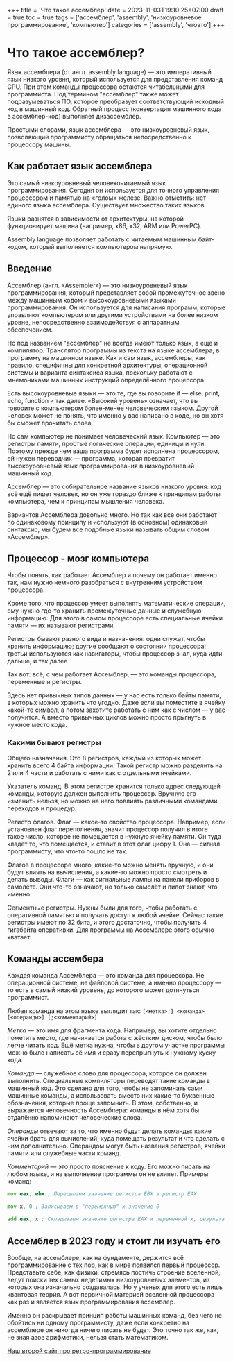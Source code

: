 +++
title = 'Что такое ассемблер'
date = 2023-11-03T19:10:25+07:00
draft = true
toc = true
tags = ['ассемблер', 'assembly', 'низкоуровневое программирование', 'компьютер']
categories = ['assembly', 'чтоэто']
+++

# Что такое ассемблер?

Язык ассемблера (от англ. assembly language) — это императивный язык низкого уровня, который используется для представления команд CPU. При этом команды процессора остаются читабельными для программиста. Под термином "ассемблер" также может подразумеваться ПО, которое преобразует соответствующий исходный код в машинный код. Обратный процесс (конвертация машинного кода в ассемблер-код) выполняет дизассемблер.

Простыми словами, язык ассемблера — это низкоуровневый язык, позволяющий программисту обращаться непосредственно к процессору машины.

## Как работает язык ассемблера
Это самый низкоуровневый человекочитаемый язык программирования. Сегодня он используется для точного управления процессором и памятью на «голом» железе. Важно отметить: нет единого языка ассемблера. Существует множество таких языков.

Языки разнятся в зависимости от архитектуры, на которой функционирует машина (например, x86, x32, ARM или PowerPC). 

Assembly language позволяет работать с читаемым машинным байт-кодом, который выполняется компьютером напрямую.

## Введение

Ассемблер (англ. «Assembler») — это низкоуровневый язык программирования, который представляет собой промежуточное звено между машинным кодом и высокоуровневыми языками программирования. Он используется для написания программ, которые управляют компьютером или другими устройствами на более низком уровне, непосредственно взаимодействуя с аппаратным обеспечением.

Но под названием "ассемблер" не всегда имеют только язык, а еще и компилятор. Транслятор программы из текста на языке ассемблера, в программу на машинном языке. Как и сам язык, ассемблеры, как правило, специфичны для конкретной архитектуры, операционной системы и варианта синтаксиса языка, поскольку работают с мнемониками машинных инструкций определённого процессора.

Есть высокоуровневые языки — это те, где вы говорите if — else, print, echo, function и так далее. «Высокий уровень» означает, что вы говорите с компьютером более-менее человеческим языком. Другой человек может не понять, что именно у вас написано в коде, но он хотя бы сможет прочитать слова.

Но сам компьютер не понимает человеческий язык. Компьютер — это регистры памяти, простые логические операции, единицы и нули. Поэтому прежде чем ваша программа будет исполнена процессором, ей нужен переводчик — программа, которая превратит высокоуровневый язык программирования в низкоуровневый машинный код.

Ассемблер — это собирательное название языков низкого уровня: код всё ещё пишет человек, но он уже гораздо ближе к принципам работы компьютера, чем к принципам мышления человека.

Вариантов Ассемблера довольно много. Но так как все они работают по одинаковому принципу и используют (в основном) одинаковый синтаксис, мы будем все подобные языки называть общим словом «Ассемблер».

## Процессор - мозг компьютера

Чтобы понять, как работает Ассемблер и почему он работает именно так, нам нужно немного разобраться с внутренним устройством процессора.

Кроме того, что процессор умеет выполнять математические операции, ему нужно где-то хранить промежуточные данные и служебную информацию. Для этого в самом процессоре есть специальные ячейки памяти — их называют регистрами.

Регистры бывают разного вида и назначения: одни служат, чтобы хранить информацию; другие сообщают о состоянии процессора; третьи используются как навигаторы, чтобы процессор знал, куда идти дальше, и так далее

Так вот: всё, с чем работает Ассемблер, — это команды процессора, переменные и регистры.

Здесь нет привычных типов данных — у нас есть только байты памяти, в которых можно хранить что угодно. Даже если вы поместите в ячейку какой-то символ, а потом захотите работать с ним как с числом — у вас получится. А вместо привычных циклов можно просто прыгнуть в нужное место кода.

### Какими бывают регистры

Общего назначения. Это 8 регистров, каждый из которых может хранить всего 4 байта информации. Такой регистр можно разделить на 2 или 4 части и работать с ними как с отдельными ячейками.

Указатель команд. В этом регистре хранится только адрес следующей команды, которую должен выполнить процессор. Вручную его изменить нельзя, но можно на него повлиять различными командами переходов и процедур.

Регистр флагов. Флаг — какое-то свойство процессора. Например, если установлен флаг переполнения, значит процессор получил в итоге такое число, которое не помещается в нужную ячейку памяти. Он туда кладёт то, что помещается, и ставит в этот флаг цифру 1. Она — сигнал программисту, что что-то пошло не так.

Флагов в процессоре много, какие-то можно менять вручную, и они будут влиять на вычисления, а какие-то можно просто смотреть и делать выводы. Флаги — как сигнальные лампы на панели приборов в самолёте. Они что-то означают, но только самолёт и пилот знают, что именно.

Сегментные регистры. Нужны были для того, чтобы работать с оперативной памятью и получать доступ к любой ячейке. Сейчас такие регистры имеют по 32 бита, и этого достаточно, чтобы получить 4 гигабайта оперативки. Для программы на Ассемблере этого обычно хватает.

## Команды ассембера

Каждая команда Ассемблера — это команда для процессора. Не операционной системе, не файловой системе, а именно процессору — то есть в самый низкий уровень, до которого может дотянуться программист.

Любая команда на этом языке выглядит так: ```[<метка>:] <команда> [<операнды>] [;<комментарий>]```

*Метка* — это имя для фрагмента кода. Например, вы хотите отдельно пометить место, где начинается работа с жёстким диском, чтобы было легче читать код. Ещё метка нужна, чтобы в другом участке программы можно было написать её имя и сразу перепрыгнуть к нужному куску кода.

*Команда* — служебное слово для процессора, которое он должен выполнить. Специальные компиляторы переводят такие команды в машинный код. Это сделано для того, чтобы не запоминать сами машинные команды, а использовать вместо них какие-то буквенные обозначения, которые проще запомнить. В этом, собственно, и выражается человечность Ассемблера: команды в нём хотя бы отдалённо напоминают человеческие слова.

*Операнды* отвечают за то, что именно будут делать команды: какие ячейки брать для вычислений, куда помещать результат и что сделать с ним дополнительно. Операндом могут быть названия регистров, ячейки памяти или служебные части команд.

*Комментарий* — это просто пояснение к коду. Его можно писать на любом языке, и на выполнение программы он не влияет. Примеры команд:

```asm
mov eax, ebx ; Пересылаем значение регистра EBX в регистр EAX
```

```asm
mov x, 0 ; Записываем в "переменную" x значение 0
```

```asm
add eax, х ; Складываем значение регистра ЕАХ и переменной х, результат отправится в регистр ЕАХ
```

## Ассемблер в 2023 году и стоит ли изучать его

Вообще, на ассемблере, как на фундаменте, держится всё программирование с тех пор, как в мире появился первый процессор. Представьте себе, как физики, стремясь постичь строение вселенной, ведут поиски тех самых неделимых низкоуровневых элементов, из которых она изначально создавалась. Но у ученых для этого есть лишь квантовая теория. А вот первичной материей вселенной процессора как раз и является язык программирования ассемблер.

Именно он раскрывает принцип работы машинных команд, без чего не обойтись ни одному программисту, даже если конкретно на ассемблере он никогда ничего писать не будет. Это точно так же, как, не зная азов арифметики, нельзя стать математиком.

[Наш второй сайт про ретро-программирование](https://rgateproject.github.io)


